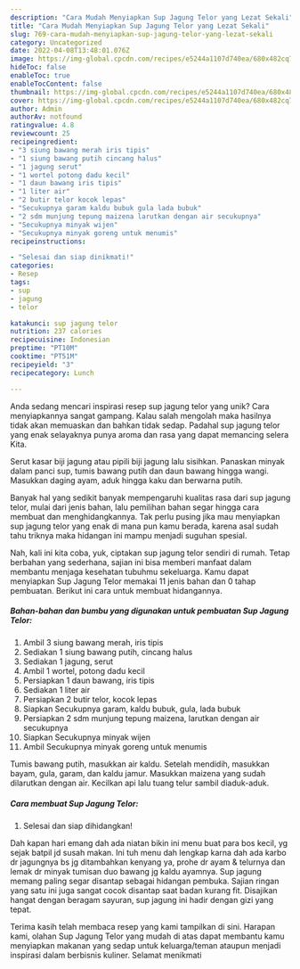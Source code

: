 ```yaml
---
description: "Cara Mudah Menyiapkan Sup Jagung Telor yang Lezat Sekali"
title: "Cara Mudah Menyiapkan Sup Jagung Telor yang Lezat Sekali"
slug: 769-cara-mudah-menyiapkan-sup-jagung-telor-yang-lezat-sekali
category: Uncategorized
date: 2022-04-08T13:48:01.076Z
image: https://img-global.cpcdn.com/recipes/e5244a1107d740ea/680x482cq70/sup-jagung-telor-foto-resep-utama.jpg
hideToc: false
enableToc: true
enableTocContent: false
thumbnail: https://img-global.cpcdn.com/recipes/e5244a1107d740ea/680x482cq70/sup-jagung-telor-foto-resep-utama.jpg
cover: https://img-global.cpcdn.com/recipes/e5244a1107d740ea/680x482cq70/sup-jagung-telor-foto-resep-utama.jpg
author: Admin
authorAv: notfound
ratingvalue: 4.8
reviewcount: 25
recipeingredient:
- "3 siung bawang merah iris tipis"
- "1 siung bawang putih cincang halus"
- "1 jagung serut"
- "1 wortel potong dadu kecil"
- "1 daun bawang iris tipis"
- "1 liter air"
- "2 butir telor kocok lepas"
- "Secukupnya garam kaldu bubuk gula lada bubuk"
- "2 sdm munjung tepung maizena larutkan dengan air secukupnya"
- "Secukupnya minyak wijen"
- "Secukupnya minyak goreng untuk menumis"
recipeinstructions:

- "Selesai dan siap dinikmati!"
categories:
- Resep
tags:
- sup
- jagung
- telor

katakunci: sup jagung telor 
nutrition: 237 calories
recipecuisine: Indonesian
preptime: "PT10M"
cooktime: "PT51M"
recipeyield: "3"
recipecategory: Lunch

---
```





Anda sedang mencari inspirasi resep sup jagung telor yang unik? Cara menyiapkannya sangat gampang. Kalau salah mengolah maka hasilnya tidak akan memuaskan dan bahkan tidak sedap. Padahal sup jagung telor yang enak selayaknya punya aroma dan rasa yang dapat memancing selera Kita.





Serut kasar biji jagung atau pipili biji jagung lalu sisihkan. Panaskan minyak dalam panci sup, tumis bawang putih dan daun bawang hingga wangi. Masukkan daging ayam, aduk hingga kaku dan berwarna putih.

Banyak hal yang sedikit banyak mempengaruhi kualitas rasa dari sup jagung telor, mulai dari jenis bahan, lalu pemilihan bahan segar hingga cara membuat dan menghidangkannya. Tak perlu pusing jika mau menyiapkan sup jagung telor yang enak di mana pun kamu berada, karena asal sudah tahu triknya maka hidangan ini mampu menjadi suguhan spesial.






Nah, kali ini kita coba, yuk, ciptakan sup jagung telor sendiri di rumah. Tetap berbahan yang sederhana, sajian ini bisa memberi manfaat dalam membantu menjaga kesehatan tubuhmu sekeluarga. Kamu dapat menyiapkan Sup Jagung Telor memakai 11 jenis bahan dan 0 tahap pembuatan. Berikut ini cara untuk membuat hidangannya.

<!--inarticleads1-->

##### Bahan-bahan dan bumbu yang digunakan untuk pembuatan Sup Jagung Telor:

1. Ambil 3 siung bawang merah, iris tipis
1. Sediakan 1 siung bawang putih, cincang halus
1. Sediakan 1 jagung, serut
1. Ambil 1 wortel, potong dadu kecil
1. Persiapkan 1 daun bawang, iris tipis
1. Sediakan 1 liter air
1. Persiapkan 2 butir telor, kocok lepas
1. Siapkan Secukupnya garam, kaldu bubuk, gula, lada bubuk
1. Persiapkan 2 sdm munjung tepung maizena, larutkan dengan air secukupnya
1. Siapkan Secukupnya minyak wijen
1. Ambil Secukupnya minyak goreng untuk menumis


Tumis bawang putih, masukkan air kaldu. Setelah mendidih, masukkan bayam, gula, garam, dan kaldu jamur. Masukkan maizena yang sudah dilarutkan dengan air. Kecilkan api lalu tuang telur sambil diaduk-aduk. 

<!--inarticleads2-->

##### Cara membuat Sup Jagung Telor:


1. Selesai dan siap dihidangkan!

Dah kapan hari emang dah ada niatan bikin ini menu buat para bos kecil, yg sejak batpil jd susah makan. Ini tuh menu dah lengkap karna dah ada karbo dr jagungnya bs jg ditambahkan kenyang ya, prohe dr ayam &amp; telurnya dan lemak dr minyak tumisan duo bawang jg kaldu ayamnya. Sup jagung memang paling segar disantap sebagai hidangan pembuka. Sajian ringan yang satu ini juga sangat cocok disantap saat badan kurang fit. Disajikan hangat dengan beragam sayuran, sup jagung ini hadir dengan gizi yang tepat. 

Terima kasih telah membaca resep yang kami tampilkan di sini. Harapan kami, olahan Sup Jagung Telor yang mudah di atas dapat membantu kamu menyiapkan makanan yang sedap untuk keluarga/teman ataupun menjadi inspirasi dalam berbisnis kuliner. Selamat menikmati
